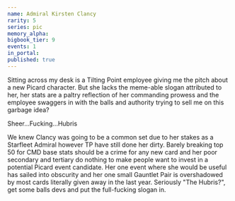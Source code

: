 ```yaml
---
name: Admiral Kirsten Clancy
rarity: 5
series: pic
memory_alpha:
bigbook_tier: 9
events: 1
in_portal:
published: true
---
```


Sitting across my desk is a Tilting Point employee giving me the pitch about a new Picard character. But she lacks the meme-able slogan attributed to her, her stats are a paltry reflection of her commanding prowess and the employee swaggers in with the balls and authority trying to sell me on this garbage idea?

Sheer...Fucking...Hubris

We knew Clancy was going to be a common set due to her stakes as a Starfleet Admiral however TP have still done her dirty. Barely breaking top 50 for CMD base stats should be a crime for any new card and her poor secondary and tertiary do nothing to make people want to invest in a potential Picard event candidate. Her one event where she would be useful has sailed into obscurity and her one small Gauntlet Pair is overshadowed by most cards literally given away in the last year. Seriously "The Hubris?", get some balls devs and put the full-fucking slogan in.
